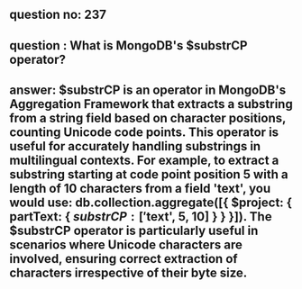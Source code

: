 
      
## question no: 237

## question : What is MongoDB's $substrCP operator?

## answer: $substrCP is an operator in MongoDB's Aggregation Framework that extracts a substring from a string field based on character positions, counting Unicode code points. This operator is useful for accurately handling substrings in multilingual contexts. For example, to extract a substring starting at code point position 5 with a length of 10 characters from a field 'text', you would use: db.collection.aggregate([{ $project: { partText: { $substrCP: ['$text', 5, 10] } } }]). The $substrCP operator is particularly useful in scenarios where Unicode characters are involved, ensuring correct extraction of characters irrespective of their byte size.
      